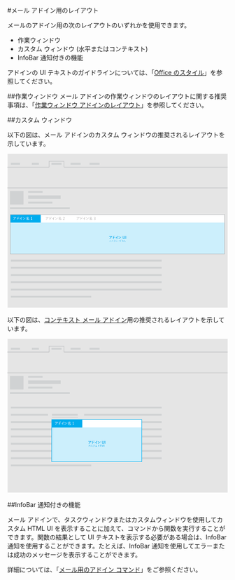#<a name="layouts-for-mail-add-ins"></a>メール アドイン用のレイアウト

メールのアドイン用の次のレイアウトのいずれかを使用できます。

- 作業ウィンドウ
- カスタム ウィンドウ (水平またはコンテキスト)
- InfoBar 通知付きの機能

アドインの UI テキストのガイドラインについては、「[Office のスタイル](https://msdn.microsoft.com/en-us/library/office/mt484351.aspx)」を参照してください。

##<a name="task-pane"></a>作業ウィンドウ
 メール アドインの作業ウィンドウのレイアウトに関する推奨事項は、「[作業ウィンドウ アドインのレイアウト](layout-for-task-pane-add-ins.md)」を参照してください。


##<a name="custom-pane"></a>カスタム ウィンドウ

以下の図は、メール アドインのカスタム ウィンドウの推奨されるレイアウトを示しています。

![メール アドイン用のカスタム ウィンドウのレイアウト](../../../images/mail-add-in-custom-pane.png)

以下の図は、[コンテキスト メール アドイン](https://msdn.microsoft.com/EN-US/library/office/dn893542.aspx)用の推奨されるレイアウトを示しています。

![コンテキスト メール アドインのレイアウト](../../../images/mail-add-in-contextual-card.png)

##<a name="functions-with-infobar-notifications"></a>InfoBar 通知付きの機能

メール アドインで、タスクウィンドウまたはカスタムウィンドウを使用してカスタム HTML UI を表示することに加えて、コマンドから関数を実行することができます。関数の結果として UI テキストを表示する必要がある場合は、InfoBar 通知を使用することができます。たとえば、InfoBar 通知を使用してエラーまたは成功のメッセージを表示することができます。 

詳細については、「[メール用のアドイン コマンド](https://msdn.microsoft.com/EN-US/library/office/mt267546.aspx)」をご参照ください。 



